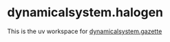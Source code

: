 # dynamicalsystem.halogen

This is the uv workspace for [dynamicalsystem.gazette](https://github.com/DynamicalSystem/halogen/blob/main/gazette/README.md)
